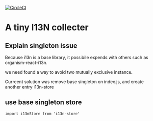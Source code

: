[![CircleCI](https://circleci.com/gh/react-atomic/i13n.svg?style=svg)](https://circleci.com/gh/react-atomic/i13n)


A tiny I13N collecter
======

## Explain singleton issue
Because i13n is a base library, it possibile expends with others such as organism-react-i13n.

we need found a way to avoid two mutually exclusive instance.

Curreent solution was remove base singleton on index.js, and create another entry i13n-store 

## use base singleton store
```
import i13nStore from 'i13n-store'
```
